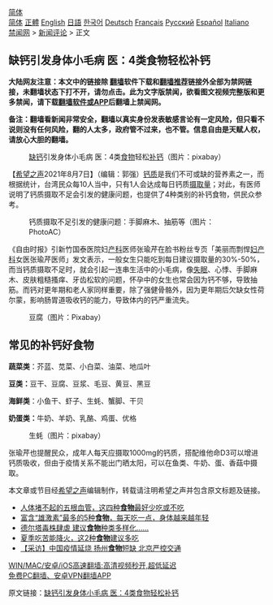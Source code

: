  <!-- 面包屑导航 --> <div class="breadcrumb"><!-- GTranslate: https://gtranslate.io/ -->  <div class="switcher notranslate">  <div class="selected">  <a href="#" onclick="return false;"> 简体</a>  </div>  <div class="option">  <a href="https://www.bannedbook.org" onclick="doGTranslate('zh-CN|zh-CN');jQuery('div.switcher div.selected a').html(jQuery(this).html());return false;" title="简体中文" class="nturl selected"> 简体</a>  <a href="https://www.bannedbook.org/zh-tw/" onclick="doGTranslate('zh-CN|zh-TW');jQuery('div.switcher div.selected a').html(jQuery(this).html());return false;" title="繁體中文" class="nturl"> 正體</a>  <a href="https://www.bannedbook.org/en/" onclick="doGTranslate('zh-CN|en');jQuery('div.switcher div.selected a').html(jQuery(this).html());return false;" title="English" class="nturl"> English</a>  <a href="https://www.bannedbook.org/ja/" onclick="doGTranslate('zh-CN|ja');jQuery('div.switcher div.selected a').html(jQuery(this).html());return false;" title="日本語" class="nturl"> 日語</a>  <a href="https://www.bannedbook.org/ko/" onclick="doGTranslate('zh-CN|ko');jQuery('div.switcher div.selected a').html(jQuery(this).html());return false;" title="한국어" class="nturl"> 한국어</a>  <a href="https://www.bannedbook.org/de/" onclick="doGTranslate('zh-CN|de');jQuery('div.switcher div.selected a').html(jQuery(this).html());return false;" title="Deutsch" class="nturl"> Deutsch</a>  <a href="https://www.bannedbook.org/fr/" onclick="doGTranslate('zh-CN|fr');jQuery('div.switcher div.selected a').html(jQuery(this).html());return false;" title="Français" class="nturl"> Français</a>  <a href="https://www.bannedbook.org/ru/" onclick="doGTranslate('zh-CN|ru');jQuery('div.switcher div.selected a').html(jQuery(this).html());return false;" title="Русский" class="nturl"> Русский</a>  <a href="https://www.bannedbook.org/es/" onclick="doGTranslate('zh-CN|es');jQuery('div.switcher div.selected a').html(jQuery(this).html());return false;" title="Español" class="nturl"> Español</a>  <a href="https://www.bannedbook.org/it/" onclick="doGTranslate('zh-CN|it');jQuery('div.switcher div.selected a').html(jQuery(this).html());return false;" title="Italiano" class="nturl"> Italiano</a>  </div>  </div>      <div class='breadcrumb-sub'><!-- Breadcrumb NavXT 6.3.0 --> <a href="https://www.bannedbook.org/" class="home">禁闻网</a> &gt; <a href="https://www.bannedbook.org/bnews/comments/" class="category">新闻评论</a> &gt; 正文</div></div><h2>缺钙引发身体小毛病 医：4类食物轻松补钙</h2> <p class="notice"><b>大陆网友注意：本文中的链接除 <a href="https://github.com/bannedbook/fanqiang" >翻墙</a>软件下载和<a href="https://github.com/killgcd/justmysocks/blob/master/README.md">翻墙推荐</a>链接外全部为禁网链接，未翻墙状态下打不开，请勿点击。此为文字版禁闻，欲看图文视频完整版和更多禁闻，请下载<a href="https://github.com/bannedbook/fanqiang">翻墙软件或APP</a>后翻墙上禁闻网。</p><p>备注：翻墙看新闻非常安全，翻墙以真实身份发表敏感言论有一定风险，但只看不说则没有任何风险，翻的人太多，政府管不过来，也不管。信息自由是天赋人权，请放心大胆的翻墙。</b></p>  <div class="entry"> <figure><figcaption><a href="https://www.bannedbook.org/bnews/tag/%E7%BC%BA%E9%92%99/" class="st_tag internal_tag" rel="tag" title="标签 缺钙 下的日志">缺钙</a>引发身体小毛病 医：4类<a href="https://www.bannedbook.org/bnews/tag/%e9%a3%9f%e7%89%a9/" class="st_tag internal_tag" rel="tag" title="标签 食物 下的日志">食物</a>轻松<a href="https://www.bannedbook.org/bnews/tag/%E8%A1%A5%E9%92%99/" class="st_tag internal_tag" rel="tag" title="标签 补钙 下的日志">补钙</a>（图片：pixabay）</figcaption></figure> <p>【<span class='wp_keywordlink_affiliate'><a href="https://www.soundofhope.org" title="希望之声" target="_blank">希望之声</a></span>2021年8月7日】（编辑：郭强）<a href="https://www.bannedbook.org/bnews/tag/%E9%92%99%E8%B4%A8/" class="st_tag internal_tag" rel="tag" title="标签 钙质 下的日志">钙质</a>是我们不可或缺的营养素之一，而根据统计，台湾民众每10人当中，只有1人会达成每日钙质<a href="https://www.bannedbook.org/bnews/tag/%E6%91%84%E5%8F%96%E9%87%8F/" class="st_tag internal_tag" rel="tag" title="标签 摄取量 下的日志">摄取量</a>；对此，有医师说明了钙质摄取不足会引发的健康问题，也提供了4种类别的补钙食物，供民众参考。</p> <figure><figcaption>钙质摄取不足引发的健康问题：手脚麻木、抽筋等（图片：PhotoAC）</figcaption></figure> <p>《自由时报》引新竹国泰医院妇<a href="https://www.bannedbook.org/bnews/tag/%e4%ba%a7%e7%a7%91/" class="st_tag internal_tag" rel="tag" title="标签 产科 下的日志">产科</a>医师张瑜芹在脸书粉丝专页「美丽而剽悍<a href="https://www.bannedbook.org/bnews/tag/%E5%A6%87%E4%BA%A7%E7%A7%91/" class="st_tag internal_tag" rel="tag" title="标签 妇产科 下的日志">妇产科</a>女医张瑜芹医师」发文表示，一般女生只能吃到每日建议摄取量的30%-50%，而当钙质摄取不足时，就会引起一连串生活中的小毛病，像<a href="https://www.bannedbook.org/bnews/tag/%e5%a4%b1%e7%9c%a0/" class="st_tag internal_tag" rel="tag" title="标签 失眠 下的日志">失眠</a>、心悸、手脚麻木、皮肤粗糙搔痒、牙齿松软的问题，怀孕中的女生也常会因为钙不够，导致抽筋。而钙对更年期和老人家同样重要，除了强健骨骼外，因为更年期后欠缺女性荷尔蒙，影响肠胃道吸收钙的能力，导致体内的钙严重流失。</p>  <figure><figcaption>豆腐（图片：Pixabay）</figcaption></figure> <h2><strong>常见的补钙好食物</strong></h2> <p><strong>蔬菜类</strong>：芥蓝、苋菜、小白菜、油菜、地瓜叶</p> <p><strong>豆类：</strong>豆干、豆腐、豆浆、毛豆、黄豆、黑豆</p>  <p><strong>海鲜类</strong>：小鱼干、虾子、生蚝、蟹脚、干贝</p> <p><strong>奶蛋类：</strong>牛奶、羊奶、乳酪、鸡蛋、优格</p>  <figure><figcaption>生蚝（图片：pixabay）</figcaption></figure> <p>张瑜芹也提醒民众，成年人每天应摄取1000mg的钙质，搭配维他命D3可以增进钙质吸收，但由于疫情关系不能出门晒太阳，可以在鱼类、牛奶、蛋、香菇中摄取。</p> <p>本文章或节目经<a href="https://www.bannedbook.org/bnews/tag/%e5%b8%8c%e6%9c%9b%e4%b9%8b%e5%a3%b0/" class="st_tag internal_tag" rel="tag" title="标签 希望之声 下的日志">希望之声</a>编辑制作，转载请注明希望之声并包含原文标题及链接。 </p>  <ul class='op-related-articles' title='相关阅读'> <li><a href='https://www.bannedbook.org/bnews/health/20210807/1601756.html' target='_blank'>人体堵不起的五根血管，这四种<b>食物</b>最好少吃或不吃</a></li> <li><a href='https://www.bannedbook.org/bnews/health/20210806/1601385.html' target='_blank'>富含“雄激素”最多的5种<b>食物</b>，每天吃一点，身体越来越年轻</a></li> <li><a href='https://www.bannedbook.org/bnews/comments/20210806/1601367.html' target='_blank'>德尔塔毒株肆虐 建议<b>食物</b>种类多样化......</a></li> <li><a href='https://www.bannedbook.org/bnews/comments/20210805/1600951.html' target='_blank'>夏季吃苦能降火，这2种<b>食物</b>建议多吃</a></li> <li><a href='https://www.bannedbook.org/bnews/comments/20210805/1600774.html' target='_blank'>【采访】中国疫情延烧 扬州<b>食物</b>短缺 北京严控交通</a></li> </ul> <p class="texttj"> <a href="https://github.com/bannedbook/fanqiang/wiki/V2ray%E6%9C%BA%E5%9C%BA" target="_blank">WIN/MAC/安卓/iOS高速翻墙:高清视频秒开,超低延迟</a><br/> <a href="https://github.com/bannedbook/fanqiang/wiki/%E7%A6%81%E9%97%BB%E7%BD%91%E5%AE%89%E5%8D%93%E7%BF%BB%E5%A2%99%E6%96%B0%E9%97%BBAPP" target="_blank">免费PC翻墙、安卓VPN翻墙APP</a></p><p>原文链接：<a class="src_link"  href="https://www.soundofhope.org/post/517040" target="_blank">缺钙引发身体小毛病 医：4类食物轻松补钙</a></p><a name='sharetosocial'></a>  <div style="margin-bottom:5px;padding-bottom:5px;clear:both"> <div id="archive-pix-1" class="banner-ads"> <!-- AuctionX Display platform tag START --> <div id="26318x728x90x621x_ADSLOT2" clicktrack="%%CLICK_URL_ESC%%"></div> <!-- AuctionX Display platform tag END --> </div> <div id="archive-pix-2" class="banner-ads"> <!-- AuctionX Display platform tag START --> <div id="26315x300x250x621x_ADSLOT2" clicktrack="%%CLICK_URL_ESC%%"></div> <!-- AuctionX Display platform tag END --> </div> </div>  <div id="archive-pix-1" class="banner-ads"> <!-- AuctionX Display platform tag START --> <div id="26318x728x90x621x_ADSLOT3" clicktrack="%%CLICK_URL_ESC%%"></div> <!-- AuctionX Display platform tag END --> </div> </div><!--END ENTRY--> 